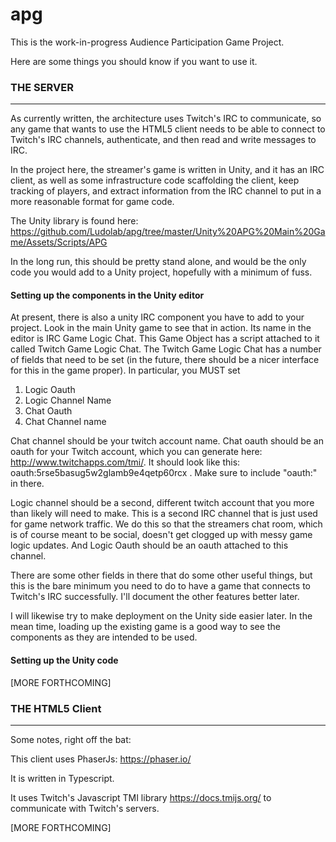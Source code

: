 # apg

This is the work-in-progress Audience Participation Game Project.

Here are some things you should know if you want to use it.

### THE SERVER
__________

As currently written, the architecture uses Twitch's IRC to communicate, so any game that wants to use the HTML5 client needs to be able
to connect to Twitch's IRC channels, authenticate, and then read and write messages to IRC.

In the project here, the streamer's game is written in Unity, and it has an IRC client, as well as some infrastructure code scaffolding
the client, keep tracking of players, and extract information from the IRC channel to put in a more reasonable format for game code.

The Unity library is found here: https://github.com/Ludolab/apg/tree/master/Unity%20APG%20Main%20Game/Assets/Scripts/APG

In the long run, this should be pretty stand alone, and would be the only code you would add to a Unity project, hopefully with a minimum
of fuss.

#### Setting up the components in the Unity editor

At present, there is also a unity IRC component you have to add to your project.  Look in the main Unity game to see that in action.  Its
name in the editor is IRC Game Logic Chat.  This Game Object has a script attached to it called Twitch Game Logic Chat.  The Twitch Game
Logic Chat has a number of fields that need to be set (in the future, there should be a nicer interface for this in the game proper).
In particular, you MUST set 
  
1. Logic Oauth
2. Logic Channel Name
3. Chat Oauth
4. Chat Channel name
   
Chat channel should be your twitch account name.  Chat oauth should be an oauth for your Twitch account, which you can generate here:
http://www.twitchapps.com/tmi/.  It should look like this: oauth:5rse5basug5w2glamb9e4qetp60rcx .  Make sure to include "oauth:" in there.

Logic channel should be a second, different twitch account that you more than likely will need to make.  This is a second IRC channel that is just used for game network traffic.  We do this so that the streamers chat room, which is of course meant to be social, doesn't get clogged up with messy game logic updates.  And Logic Oauth should be an oauth attached to this channel.

There are some other fields in there that do some other useful things, but this is the bare minimum you need to do to have a game that connects to Twitch's IRC successfully.  I'll document the other features better later.

I will likewise try to make deployment on the Unity side easier later.  In the mean time, loading up the existing game is a good way to see the components as they are intended to be used.

#### Setting up the Unity code

[MORE FORTHCOMING]

### THE HTML5 Client
__________

Some notes, right off the bat:

This client uses PhaserJs: https://phaser.io/

It is written in Typescript.

It uses Twitch's Javascript TMI library https://docs.tmijs.org/ to communicate with Twitch's servers.

[MORE FORTHCOMING]
